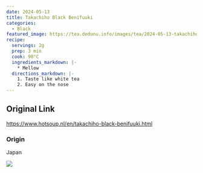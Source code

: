 ```yaml
---
date: 2024-05-13
title: Takachiho Black Benifuuki
categories:
  - Black
featured_image: https://tea.dedunu.info/images/tea/2024-05-13-takachiho-black-benifuuki-1.jpeg
recipe:
  servings: 2g
  prep: 3 min
  cook: 90°C
  ingredients_markdown: |-
    * Mellow
  directions_markdown: |-
    1. Taste like white tea
    2. Easy on the nose
---
```


## Original Link

<https://www.hotsoup.nl/en/takachiho-black-benifuuki.html>

### Origin

Japan

![](https://tea.dedunu.info/images/tea/2024-05-13-takachiho-black-benifuuki-2.jpeg)
